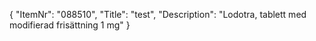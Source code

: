 {
  "ItemNr": "088510",
  "Title": "test",
  "Description": "Lodotra, tablett med modifierad frisättning 1 mg"
}